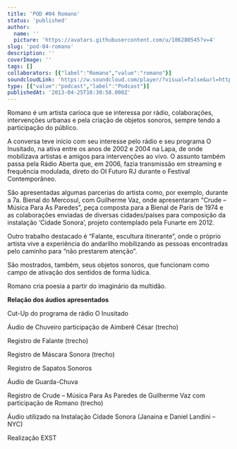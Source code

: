 ```yaml
---
title: 'POD #04 Romano'
status: 'published'
author:
  name: ''
  picture: 'https://avatars.githubusercontent.com/u/106280545?v=4'
slug: 'pod-04-romano'
description: ''
coverImage: ''
tags: []
collaborators: [{"label":"Romano","value":"romano"}]
soundcloudLink: 'https://w.soundcloud.com/player/?visual=false&url=http%3A%2F%2Fapi.soundcloud.com%2Ftracks%2F92238611&show_artwork=false&in=artesonora%2Fsets%2Fpodcast'
type: [{"value":"podcast","label":"Podcast"}]
publishedAt: '2013-04-25T16:30:58.000Z'
---
```


Romano é um artista carioca que se interessa por rádio, colaborações, intervenções urbanas e pela criação de objetos sonoros, sempre tendo a participação do público.

A conversa teve início com seu interesse pelo rádio e seu programa O Inusitado, na ativa entre os anos de 2002 e 2004 na Lapa, de onde mobilizava artistas e amigos para intervenções ao vivo. O assunto também passa pela Rádio Aberta que, em 2006, fazia transmissão em streaming e frequência modulada, direto do OI Futuro RJ durante o Festival Contemporâneo.

São apresentadas algumas parcerias do artista como, por exemplo, durante a 7a. Bienal do Mercosul, com Guilherme Vaz, onde apresentaram “Crude – Música Para As Paredes”, peça composta para a Bienal de Paris de 1974 e as colaborações enviadas de diversas cidades/países para composição da instalação ‘Cidade Sonora’, projeto contemplado pela Funarte em 2012.

Outro trabalho destacado é “Falante, escultura itinerante”, onde o próprio artista vive a experiência do andarilho mobilizando as pessoas encontradas pelo caminho para “não prestarem atenção”.

São mostrados, também, seus objetos sonoros, que funcionam como campo de ativação dos sentidos de forma lúdica.

Romano cria poesia a partir do imaginário da multidão.

**Relação dos áudios apresentados**

Cut-Up do programa de rádio O Inusitado

Áudio de Chuveiro participação de Aimberê César (trecho)

Registro de Falante (trecho)

Registro de Máscara Sonora (trecho)

Registro de Sapatos Sonoros

Áudio de Guarda-Chuva

Registro de Crude – Música Para As Paredes de Guilherme Vaz com participação de Romano (trecho)

Áudio utilizado na Instalação Cidade Sonora (Janaina e Daniel Landini – NYC)

Realização EXST